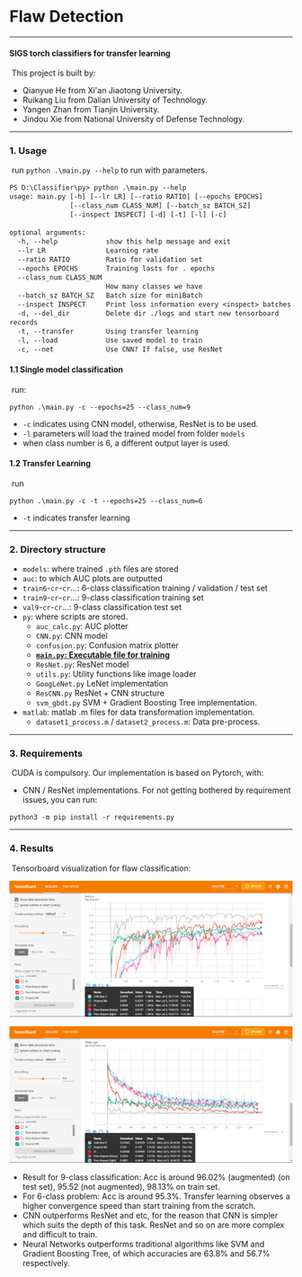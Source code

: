 # Flaw Detection
---
#### SIGS torch classifiers for transfer learning

​		This project is built by:

- Qianyue He from Xi'an Jiaotong University. 
- Ruikang Liu from Dalian University of Technology.
- Yangen Zhan from Tianjin University.
- Jindou Xie from National University of Defense Technology.

---

### 1. Usage

​		run `python .\main.py --help` to run with parameters.

```shell
PS D:\Classifier\py> python .\main.py --help
usage: main.py [-h] [--lr LR] [--ratio RATIO] [--epochs EPOCHS]
               [--class_num CLASS_NUM] [--batch_sz BATCH_SZ]
               [--inspect INSPECT] [-d] [-t] [-l] [-c]

optional arguments:
  -h, --help            show this help message and exit
  --lr LR               Learning rate
  --ratio RATIO         Ratio for validation set
  --epochs EPOCHS       Training lasts for . epochs
  --class_num CLASS_NUM
                        How many classes we have
  --batch_sz BATCH_SZ   Batch size for miniBatch
  --inspect INSPECT     Print loss information every <inspect> batches
  -d, --del_dir         Delete dir ./logs and start new tensorboard records
  -t, --transfer        Using transfer learning
  -l, --load            Use saved model to train
  -c, --net             Use CNN? If false, use ResNet
```

#### 1.1 Single model classification

​		run:

```shell
python .\main.py -c --epochs=25 --class_num=9
```

- `-c` indicates using CNN model, otherwise, ResNet is to be used.
- `-l` parameters will load the trained model from folder `models`
- when class number is 6, a different output layer is used.

#### 1.2 Transfer Learning

​		run

```shell
python .\main.py -c -t --epochs=25 --class_num=6
```

- `-t` indicates transfer learning

---

### 2. Directory structure

- `models`: where trained `.pth` files are stored
- `auc`: to which AUC plots are outputted
- `train6`-`cr`-`cr`...: 6-class classification training / validation / test set
- `train9`-`cr`-`cr`...: 9-class classification training set
- `val9`-`cr`-`cr`...: 9-class classification test set
- `py`: where scripts are stored.
  - `auc_calc.py`: AUC plotter
  - `CNN.py`: CNN model
  - `confusion.py`: Confusion matrix plotter
  - **<u>`main.py`: Executable file for training</u>**
  - `ResNet.py`: ResNet model
  - `utils.py`: Utility functions like image loader
  - `GoogLeNet.py` LeNet implementation
  - `ResCNN.py` ResNet + CNN structure
  - `svm_gbdt.py` SVM + Gradient Boosting Tree implementation.
- `matlab`: matlab .m files for data transformation implementation.
  - `dataset1_process.m` / `dataset2_process.m`: Data pre-process.

---

### 3. Requirements

​		CUDA is compulsory. Our implementation is based on Pytorch, with:

- CNN / ResNet implementations. For not getting bothered by requirement issues, you can run:

```shell
python3 -m pip install -r requirements.py
```

---

### 4. Results

​		Tensorboard visualization for flaw classification:

![](results/dropout.png)

![](results/loss.png)

- Result for 9-class classification: Acc is around 96.02% (augmented) (on test set), 95.52 (not augmented), 98.13% on train set.
- For 6-class problem: Acc is around 95.3%. Transfer learning observes a higher convergence speed than start training from the scratch.
- CNN outperforms ResNet and etc, for the reason that CNN is simpler which suits the depth of this task. ResNet and so on are more complex and difficult to train. 
- Neural Networks outperforms traditional algorithms like SVM and Gradient Boosting Tree, of which accuracies are 63.8% and 56.7% respectively.

​		
